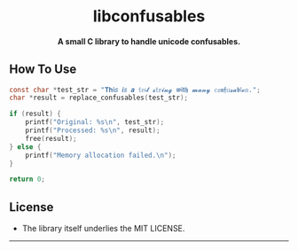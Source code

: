
<h1 align="center">
  libconfusables
  <br>
</h1>

<h4 align="center">A small C library to handle unicode confusables.</h4>


## How To Use

```c
const char *test_str = "𝐓𝐡𝖎𝑠 𝙞𝘴 𝒂 𝕥𝔢𝔰𝓽 𝓼𝕥𝕣𝓲𝓷𝓰 𝖜𝖎𝘁𝖍 𝓶𝓪𝓷𝔂 𝕔𝔬𝖓𝖋𝕦𝓼𝓪𝖇𝔩𝓮𝕤.";
char *result = replace_confusables(test_str);

if (result) {
    printf("Original: %s\n", test_str);
    printf("Processed: %s\n", result);
    free(result);
} else {
    printf("Memory allocation failed.\n");
}

return 0;
```

## License

* The library itself underlies the MIT LICENSE.

---